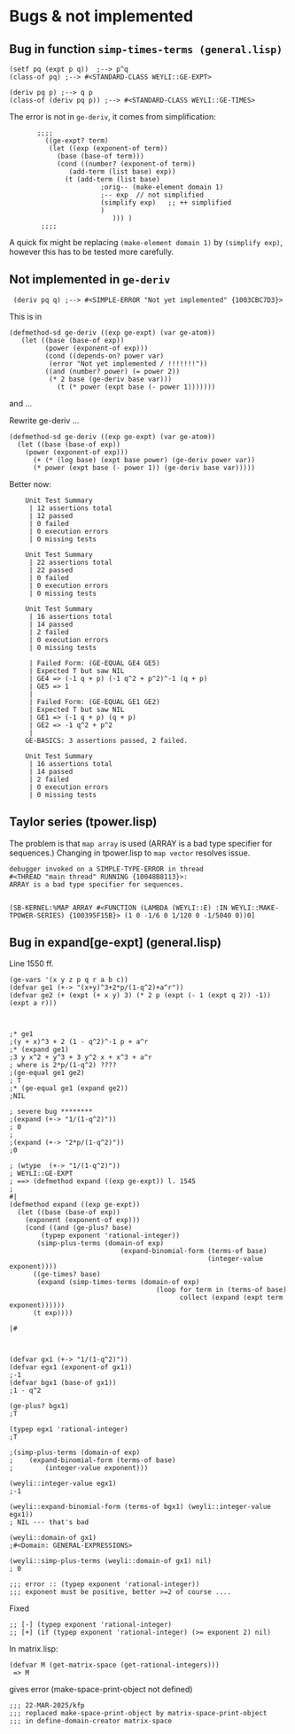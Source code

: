 Bugs & not implemented
======================

Bug in function `simp-times-terms (general.lisp)`
-------------------------------------------------

    (setf pq (expt p q))  ;--> p^q
    (class-of pq) ;--> #<STANDARD-CLASS WEYLI::GE-EXPT>

    (deriv pq p) ;--> q p
    (class-of (deriv pq p)) ;--> #<STANDARD-CLASS WEYLI::GE-TIMES> 
    
The error is not in  `ge-deriv`, it comes from simplification:

           ;;;; 
			 ((ge-expt? term)
			  (let ((exp (exponent-of term))
				(base (base-of term)))
			    (cond ((number? (exponent-of term))
				   (add-term (list base) exp))
				  (t (add-term (list base)
					       ;orig-- (make-element domain 1)
                           ;-- exp  // not simplified
                           (simplify exp)   ;; ++ simplified 
                           ) 
                              ))) )
            ;;;;

A quick fix might be replacing `(make-element domain 1)` by `(simplify exp)`, however this
has to be tested more carefully.

Not implemented in `ge-deriv` 
-----------------------------

     (deriv pq q) ;--> #<SIMPLE-ERROR "Not yet implemented" {1003CBC7D3}>
     
This is in

    (defmethod-sd ge-deriv ((exp ge-expt) (var ge-atom))
       (let ((base (base-of exp))
	         (power (exponent-of exp)))
             (cond ((depends-on? power var)
	          (error "Not yet implemented / !!!!!!!"))
	         ((and (number? power) (= power 2))
	          (* 2 base (ge-deriv base var)))
	            (t (* power (expt base (- power 1)))))))
	            
and ...



Rewrite ge-deriv ... 

    (defmethod-sd ge-deriv ((exp ge-expt) (var ge-atom))
      (let ((base (base-of exp))
	    (power (exponent-of exp)))
          (+ (* (log base) (expt base power) (ge-deriv power var))
          (* power (expt base (- power 1)) (ge-deriv base var)))))


Better now:


        Unit Test Summary
         | 12 assertions total
         | 12 passed
         | 0 failed
         | 0 execution errors
         | 0 missing tests

        Unit Test Summary
         | 22 assertions total
         | 22 passed
         | 0 failed
         | 0 execution errors
         | 0 missing tests

        Unit Test Summary
         | 16 assertions total
         | 14 passed
         | 2 failed
         | 0 execution errors
         | 0 missing tests

         | Failed Form: (GE-EQUAL GE4 GE5)
         | Expected T but saw NIL
         | GE4 => (-1 q + p) (-1 q^2 + p^2)^-1 (q + p)
         | GE5 => 1
         |
         | Failed Form: (GE-EQUAL GE1 GE2)
         | Expected T but saw NIL
         | GE1 => (-1 q + p) (q + p)
         | GE2 => -1 q^2 + p^2
         |
        GE-BASICS: 3 assertions passed, 2 failed.

        Unit Test Summary
         | 16 assertions total
         | 14 passed
         | 2 failed
         | 0 execution errors
         | 0 missing tests


            

## Taylor series (tpower.lisp)
The problem is that `map array` is used (ARRAY is a bad type specifier for sequences.)
Changing in tpower.lisp to `map vector` resolves issue.

    debugger invoked on a SIMPLE-TYPE-ERROR in thread
    #<THREAD "main thread" RUNNING {10048B8113}>:
    ARRAY is a bad type specifier for sequences.


    (SB-KERNEL:%MAP ARRAY #<FUNCTION (LAMBDA (WEYLI::E) :IN WEYLI::MAKE-TPOWER-SERIES) {100395F15B}> (1 0 -1/6 0 1/120 0 -1/5040 0))0]



## Bug in expand[ge-expt] (general.lisp) 
Line 1550 ff.

    (ge-vars '(x y z p q r a b c))
    (defvar ge1 (+-> "(x+y)^3+2*p/(1-q^2)+a^r"))
    (defvar ge2 (+ (expt (+ x y) 3) (* 2 p (expt (- 1 (expt q 2)) -1)) (expt a r)))



    ;* ge1
    ;(y + x)^3 + 2 (1 - q^2)^-1 p + a^r
    ;* (expand ge1)
    ;3 y x^2 + y^3 + 3 y^2 x + x^3 + a^r
    ; where is 2*p/(1-q^2) ????
    ;(ge-equal ge1 ge2)
    ; T
    ;* (ge-equal ge1 (expand ge2))
    ;NIL

    ; severe bug ********
    ;(expand (+-> "1/(1-q^2)"))
    ; 0
    ; 
    ;(expand (+-> "2*p/(1-q^2)"))
    ;0

    ; (wtype  (+-> "1/(1-q^2)"))
    ; WEYLI::GE-EXPT
    ; ==> (defmethod expand ((exp ge-expt)) l. 1545
    ; 
    #|
    (defmethod expand ((exp ge-expt))
      (let ((base (base-of exp))
        (exponent (exponent-of exp)))
        (cond ((and (ge-plus? base)
            (typep exponent 'rational-integer))
           (simp-plus-terms (domain-of exp)
                                (expand-binomial-form (terms-of base)
                                                      (integer-value exponent))))
          ((ge-times? base)
           (expand (simp-times-terms (domain-of exp)
                                         (loop for term in (terms-of base)
                                               collect (expand (expt term exponent))))))
          (t exp))))
          
    |#



    (defvar gx1 (+-> "1/(1-q^2)"))
    (defvar egx1 (exponent-of gx1))
    ;-1
    (defvar bgx1 (base-of gx1))
    ;1 - q^2

    (ge-plus? bgx1)
    ;T

    (typep egx1 'rational-integer)
    ;T

    ;(simp-plus-terms (domain-of exp)
    ;    (expand-binomial-form (terms-of base)
    ;        (integer-value exponent)))

    (weyli::integer-value egx1)
    ;-1

    (weyli::expand-binomial-form (terms-of bgx1) (weyli::integer-value egx1))
    ; NIL --- that's bad

    (weyli::domain-of gx1)
    ;#<Domain: GENERAL-EXPRESSIONS>

    (weyli::simp-plus-terms (weyli::domain-of gx1) nil)
    ; 0

    ;;; error :: (typep exponent 'rational-integer)) 
    ;;; exponent must be positive, better >=2 of course ....



Fixed


    ;; [-] (typep exponent 'rational-integer)
    ;; [+] (if (typep exponent 'rational-integer) (>= exponent 2) nil)
  

In matrix.lisp:

    (defvar M (get-matrix-space (get-rational-integers)))
     => M
   
gives error (make-space-print-object not defined)
   
    ;;; 22-MAR-2025/kfp
    ;;; replaced make-space-print-object by matrix-space-print-object
    ;;; in define-domain-creator matrix-space
